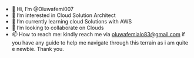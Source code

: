 - 👋 Hi, I’m @Oluwafemi007
- 👀 I’m interested in Cloud Solution Architect
- 🌱 I’m currently learning cloud Solutions with AWS
- 💞️ I’m looking to collaborate on Clouds
- 📫 How to reach me: kindly reach me via oluwafemialo83@gmail.com if you have any guide to help me navigate through this terrain as i am quite e newbie. Thank you.

<!---
Oluwafemi007/Oluwafemi007 is a ✨ special ✨ repository because its `README.md` (this file) appears on your GitHub profile.
You can click the Preview link to take a look at your changes.
--->

